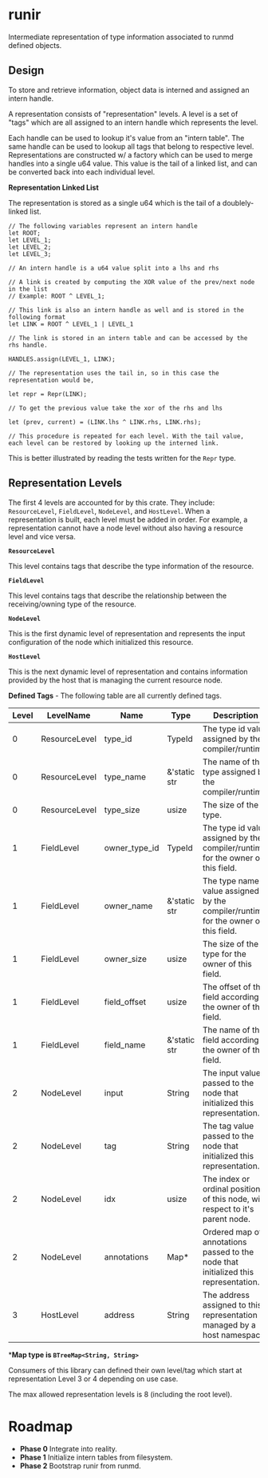 # runir 

Intermediate representation of type information associated to runmd defined objects.

## Design

To store and retrieve information, object data is interned and assigned an intern handle.

A representation consists of "representation" levels. A level is a set of "tags" which are all assigned to an intern handle which represents the level.

Each handle can be used to lookup it's value from an "intern table". The same handle can be used to lookup all tags that belong to respective level. Representations are constructed w/ a factory which can be used to merge handles into a single u64 value. This value is the tail of a linked list, and can be converted back into each individual level.

**Representation Linked List** 

The representation is stored as a single u64 which is the tail of a doublely-linked list.

```
// The following variables represent an intern handle
let ROOT;
let LEVEL_1;
let LEVEL_2;
let LEVEL_3;

// An intern handle is a u64 value split into a lhs and rhs

// A link is created by computing the XOR value of the prev/next node in the list
// Example: ROOT ^ LEVEL_1;

// This link is also an intern handle as well and is stored in the following format
let LINK = ROOT ^ LEVEL_1 | LEVEL_1

// The link is stored in an intern table and can be accessed by the rhs handle.

HANDLES.assign(LEVEL_1, LINK);

// The representation uses the tail in, so in this case the representation would be, 

let repr = Repr(LINK);

// To get the previous value take the xor of the rhs and lhs

let (prev, current) = (LINK.lhs ^ LINK.rhs, LINK.rhs);

// This procedure is repeated for each level. With the tail value, each level can be restored by looking up the interned link.
```

This is better illustrated by reading the tests written for the `Repr` type.

## Representation Levels 

The first 4 levels are accounted for by this crate. They include: `ResourceLevel`, `FieldLevel`, `NodeLevel`, and `HostLevel`. When a representation is built, each level must be added in order. For example, a representation cannot have a node level without also having a resource level and vice versa.

**`ResourceLevel`**   

This level contains tags that describe the type information of the resource.

**`FieldLevel`**      

This level contains tags that describe the relationship between the receiving/owning type of the resource.

**`NodeLevel`**       

This is the first dynamic level of representation and represents the input configuration of the node which initialized this resource.

**`HostLevel`**       

This is the next dynamic level of representation and contains information provided by the host that is managing the current resource node. 

**Defined Tags** - The following table are all currently defined tags.

| Level | LevelName     | Name          | Type          | Description |
| ----- | ------------- | ------------- | ------------- | ------------------------------------------------------------------------------------- |
| 0     | ResourceLevel | type_id       | TypeId        | The type id value assigned by the compiler/runtime.                                   |
| 0     | ResourceLevel | type_name     | &'static str  | The name of the type assigned by the compiler/runtime.                                |
| 0     | ResourceLevel | type_size     | usize         | The size of the type.                                                                 |
| 1     | FieldLevel    | owner_type_id | TypeId        | The type id value assigned by the compiler/runtime for the owner of this field.       |
| 1     | FieldLevel    | owner_name    | &'static str  | The type name value assigned by the compiler/runtime for the owner of this field.     |
| 1     | FieldLevel    | owner_size    | usize         | The size of the type for the owner of this field.                                     |
| 1     | FieldLevel    | field_offset  | usize         | The offset of this field according to the owner of this field.                        |
| 1     | FieldLevel    | field_name    | &'static str  | The name of the field according to the owner of this field.                           |
| 2     | NodeLevel     | input         | String        | The input value passed to the node that initialized this representation.              |
| 2     | NodeLevel     | tag           | String        | The tag value passed to the node that initialized this representation.                |
| 2     | NodeLevel     | idx           | usize         | The index or ordinal position of this node, with respect to it's parent node.         |
| 2     | NodeLevel     | annotations   | Map*          | Ordered map of annotations passed to the node that initialized this representation.   |
| 3     | HostLevel     | address       | String        | The address assigned to this representation managed by a host namespace.              |

***Map type is `BTreeMap<String, String>`**

Consumers of this library can defined their own level/tag which start at representation Level 3 or 4 depending on use case. 

The max allowed representation levels is 8 (including the root level).

# Roadmap
- **Phase 0** Integrate into reality.
- **Phase 1** Initialize intern tables from filesystem.
- **Phase 2** Bootstrap runir from runmd.
